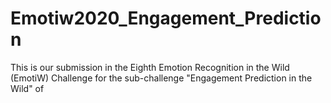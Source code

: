# Emotiw2020_Engagement_Prediction
This is our submission in the Eighth Emotion Recognition in the Wild (EmotiW) Challenge for the sub-challenge "Engagement Prediction in the Wild" of 

